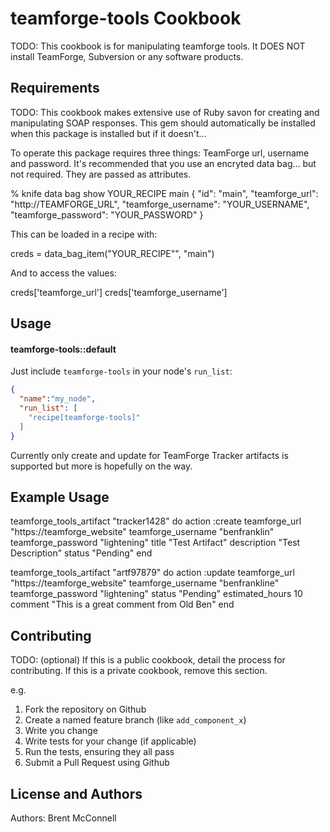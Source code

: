 teamforge-tools Cookbook
========================
TODO: This cookbook is for manipulating teamforge tools.  It DOES NOT install TeamForge, Subversion or any software products.


Requirements
------------
TODO: This cookbook makes extensive use of Ruby savon for creating and manipulating SOAP responses.  This gem should automatically be installed when this package is installed but if it doesn't...


To operate this package requires three things:  TeamForge url, username and password. It's recommended that you use an encryted data bag... but not required. They are passed as attributes.

% knife data bag show YOUR_RECIPE main
{
	"id": "main",
	"teamforge_url": "http://TEAMFORGE_URL",
	"teamforge_username": "YOUR_USERNAME",
	"teamforge_password": "YOUR_PASSWORD"
}

This can be loaded in a recipe with:

creds = data_bag_item("YOUR_RECIPE"", "main")

And to access the values:

creds['teamforge_url']
creds['teamforge_username']

Usage
-----
#### teamforge-tools::default


Just include `teamforge-tools` in your node's `run_list`:

```json
{
  "name":"my_node",
  "run_list": [
    "recipe[teamforge-tools]"
  ]
}
```

Currently only create and update for TeamForge Tracker artifacts is supported but more is hopefully on the way.

Example Usage
-------------
 teamforge_tools_artifact "tracker1428" do
 	action :create
 	teamforge_url "https://teamforge_website"
 	teamforge_username "benfranklin"
 	teamforge_password "lightening"
 	title "Test Artifact"
 	description "Test Description"
 	status "Pending"
 end

teamforge_tools_artifact "artf97879" do
	action :update 
	teamforge_url "https://teamforge_website"
	teamforge_username "benfrankline"
	teamforge_password "lightening"
	status "Pending"
	estimated_hours 10
	comment "This is a great comment from Old Ben"
end

Contributing
------------
TODO: (optional) If this is a public cookbook, detail the process for contributing. If this is a private cookbook, remove this section.

e.g.
1. Fork the repository on Github
2. Create a named feature branch (like `add_component_x`)
3. Write you change
4. Write tests for your change (if applicable)
5. Run the tests, ensuring they all pass
6. Submit a Pull Request using Github

License and Authors
-------------------
Authors: Brent McConnell
